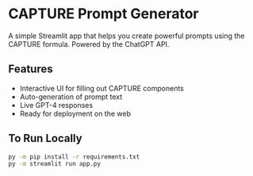 # CAPTURE Prompt Generator

A simple Streamlit app that helps you create powerful prompts using the CAPTURE formula. Powered by the ChatGPT API.

## Features

- Interactive UI for filling out CAPTURE components
- Auto-generation of prompt text
- Live GPT-4 responses
- Ready for deployment on the web

## To Run Locally

```bash
py -m pip install -r requirements.txt
py -m streamlit run app.py
